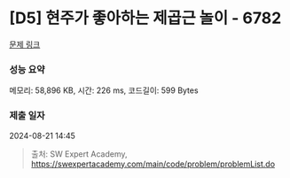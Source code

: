 # [D5] 현주가 좋아하는 제곱근 놀이 - 6782 

[문제 링크](https://swexpertacademy.com/main/code/problem/problemDetail.do?contestProbId=AWgqsAlKr9sDFAW0) 

### 성능 요약

메모리: 58,896 KB, 시간: 226 ms, 코드길이: 599 Bytes

### 제출 일자

2024-08-21 14:45



> 출처: SW Expert Academy, https://swexpertacademy.com/main/code/problem/problemList.do
